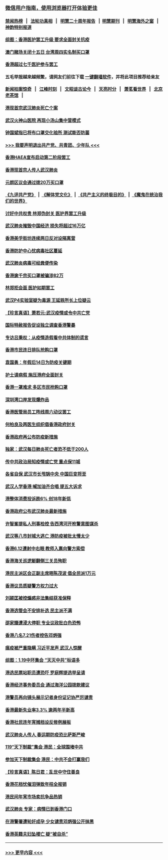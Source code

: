 ### [微信用户指南，使用浏览器打开体验更佳](https://github.com/gfw-breaker/banned-news1/blob/master/indexes/wechat-guide.md?t=0)
#### [禁闻热榜](热点新闻.md?t=0)  &nbsp;&nbsp;|&nbsp;&nbsp; [法轮功真相](https://github.com/gfw-breaker/truth/blob/master/README.md?t=0) &nbsp;&nbsp;|&nbsp;&nbsp; [明慧二十周年报告](https://github.com/gfw-breaker/mh-reports/blob/master/README.md?t=0) &nbsp;&nbsp;|&nbsp;&nbsp;[明慧期刊](https://github.com/gfw-breaker/mh-qikan) &nbsp;&nbsp;|&nbsp;&nbsp; [明慧海外之窗](https://github.com/gfw-breaker/mh-news/blob/master/README.md?t=0) &nbsp;&nbsp;|&nbsp;&nbsp; [神韵特别报道](https://github.com/gfw-breaker/mh-news/blob/master/shenyun.md?t=0)
#### [组图：香港医护罢工升级 要求全面封关抗疫](../pages/nsc415/n11844107.md?t=02060555) 
#### [澳门赌场关闭十五日 台湾周四实名制买口罩](../pages/nsc415/n11845083.md?t=02060555) 
#### [香港超过七千医护参与罢工](../pages/nsc415/n11845051.md?t=02060555) 
#### 五毛举报越来越频繁，请网友们前往下载 [一键翻墙软件](https://github.com/gfw-breaker/ssr-accounts)，并将此项目推荐给亲友
#### [新闻拍案惊奇](https://github.com/gfw-breaker/banned-news1/blob/master/pages/link4.md) &nbsp;&nbsp;|&nbsp;&nbsp; [江峰时刻](https://github.com/gfw-breaker/banned-news1/blob/master/pages/link4.md) &nbsp;&nbsp;|&nbsp;&nbsp; [文昭谈古论今](https://github.com/gfw-breaker/banned-news1/blob/master/pages/link4.md) &nbsp;&nbsp;|&nbsp;&nbsp; [天亮时分](https://github.com/gfw-breaker/banned-news1/blob/master/pages/link4.md) &nbsp;&nbsp;|&nbsp;&nbsp; [萧茗看世界](https://github.com/gfw-breaker/banned-news1/blob/master/pages/link4.md) &nbsp;&nbsp;|&nbsp;&nbsp; [北京老茶馆](https://github.com/gfw-breaker/banned-news1/blob/master/pages/link4.md) &nbsp;&nbsp;|&nbsp;&nbsp; 
#### [港现首宗武汉肺炎死亡个案](../pages/nsc415/n11844998.md?t=02060555) 
#### [武汉火神山医院 再现小汤山集中营模式](../pages/nsc415/n11844763.md?t=02060555) 
#### [钟国斌指已将布口罩交化验所 测试能否防菌](../pages/nsc415/n11842783.md?t=02060555) 
#### [>>> 我要声明退出共产党、共青团、少年队 <<<](https://github.com/begood0513/goodnews/blob/master/quit/letter.md) 
#### [香港HAEA宣布启动第二阶段罢工](../pages/nsc415/n11842723.md?t=02060555) 
#### [香港现首宗人传人武汉肺炎](../pages/nsc415/n11842766.md?t=02060555) 
#### [元朗区议会通过拨20万买口罩](../pages/nsc415/n11842754.md?t=02060555) 
#### [《九评共产党》](https://github.com/begood0513/9ping.md/blob/master/README.md) &nbsp;|&nbsp; [《解体党文化》](../../../../jtdwh.md/blob/master/README.md)  &nbsp;|&nbsp; [《共产主义的终极目的》](../../../../gczydzjmd.md/blob/master/README.md) &nbsp;|&nbsp; [《魔鬼在统治我们的世界》](../../../../mgztzwmdsj.md/blob/master/README.md) 
#### [讨好中共权贵 林郑伪封关 医护界罢工升级](../pages/nsc415/n11842359.md?t=02060555) 
#### [武汉肺炎摧毁中国经济 损失将超过16万亿](../pages/nsc415/n11839723.md?t=02060555) 
#### [香港美孚街坊连续两日反对设隔离营](../pages/nsc415/n11839962.md?t=02060555) 
#### [香港防护中心忧病毒社区蔓延](../pages/nsc415/n11839933.md?t=02060555) 
#### [武汉肺炎病毒可经粪便传染](../pages/nsc415/n11839939.md?t=02060555) 
#### [香港逾千宗买口罩被骗涉82万](../pages/nsc415/n11839914.md?t=02060555) 
#### [林郑拒会面 医护如期罢工](../pages/nsc415/n11839892.md?t=02060555) 
#### [武汉P4实验室疑为毒源 王延轶所长上位疑云](../pages/nsc415/n11835543.md?t=02060555) 
#### [【珍言真语】萧若元:武汉疫情或令中共亡党](../pages/nsc415/n11829394.md?t=02060555) 
#### [国际特赦报告促设独立调查香港警暴](../pages/nsc415/n11833845.md?t=02060555) 
#### [专访吕秉权：从疫情造假看中共体制的谎言](../pages/nsc415/n11833813.md?t=02060555) 
#### [香港市民连日排队抢购口罩](../pages/nsc415/n11833794.md?t=02060555) 
#### [袁国勇：年假后14日为防疫关键期](../pages/nsc415/n11831088.md?t=02060555) 
#### [护士请病假 施压港府全面封关](../pages/nsc415/n11831030.md?t=02060555) 
#### [香港一罩难求 多区市民抢购口罩](../pages/nsc415/n11831002.md?t=02060555) 
#### [深圳湾口岸发现爆炸品](../pages/nsc415/n11828802.md?t=02060555) 
#### [香港医管局员工阵线周六动议罢工](../pages/nsc415/n11828762.md?t=02060555) 
#### [何柏良及两医生组织倡香港政府封关](../pages/nsc415/n11828749.md?t=02060555) 
#### [香港政府再公布防疫新措施](../pages/nsc415/n11828716.md?t=02060555) 
#### [独家：武汉每日肺炎死亡者恐不低于200人](../pages/nsc415/n11828240.md?t=02060555) 
#### [传中共政治局知疫情或亡党 重点保11城](../pages/nsc415/n11828145.md?t=02060555) 
#### [各省自保 武汉市长甩锅中央 中国巨变将至](../pages/nsc415/n11828021.md?t=02060555) 
#### [武汉人学香港 喊加油齐合唱 提五大诉求](../pages/nsc415/n11827046.md?t=02060555) 
#### [港整体消费投诉跌6% 创18年新低](../pages/nsc415/n11817280.md?t=02060555) 
#### [香港政府公布武汉肺炎最新措施](../pages/nsc415/n11817152.md?t=02060555) 
#### [许智峯提私人刑事检控 告西湾河开枪警意图谋杀](../pages/nsc415/n11817132.md?t=02060555) 
#### [武汉等八市封城大逃亡 港防疫被批太慢太少](../pages/nsc415/n11817058.md?t=02060555) 
#### [香港6.12遭射中右眼 教师入禀向警方索偿](../pages/nsc415/n11814678.md?t=02060555) 
#### [香港海关巡逻艇翻侧三关员殉职](../pages/nsc415/n11814604.md?t=02060555) 
#### [港民主派区会正副主席晤陈茂波 倡全民派1万元](../pages/nsc415/n11814582.md?t=02060555) 
#### [香港议员质疑警方权力过大](../pages/nsc415/n11814560.md?t=02060555) 
#### [刘颕匡被控煽惑非法集结获准保释](../pages/nsc415/n11811727.md?t=02060555) 
#### [香港选管会不安排补选 民主派不满](../pages/nsc415/n11811691.md?t=02060555) 
#### [邵家臻遭浸大停职 专业议政批白色恐怖](../pages/nsc415/n11811670.md?t=02060555) 
#### [香港八名7.21伤者控告邓炳强](../pages/nsc415/n11811623.md?t=02060555) 
#### [瘟疫被严重隐瞒 习近平发声 武汉人惊醒](../pages/nsc415/n11811186.md?t=02060555) 
#### [组图：1.19中环集会 “天灭中共”标语多](../pages/nsc415/n11809514.md?t=02060555) 
#### [港选民票站职员遭恐吓 罗庭辉提选举呈请](../pages/nsc415/n11808914.md?t=02060555) 
#### [香港经济事务委员会 通过海洋公园拨款建议](../pages/nsc415/n11808906.md?t=02060555) 
#### [港警员再向镜头展示记者身份证记协严厉谴责](../pages/nsc415/n11808888.md?t=02060555) 
#### [香港最新失业率3.3% 逾两年半新高](../pages/nsc415/n11808887.md?t=02060555) 
#### [香港社民连年宵摊档设反修例展板](../pages/nsc415/n11808857.md?t=02060555) 
#### [武汉肺炎人传人 春运期防疫恐比萨斯严峻](../pages/nsc415/n11808739.md?t=02060555) 
#### [119“天下制裁”集会 港民：全球围堵中共](../pages/nsc415/n11806318.md?t=02060555) 
#### [参加天下制裁集会 港民：中共不会打赢我们](../pages/nsc415/n11806596.md?t=02060555) 
#### [【珍言真语】陈日君：乱世中守住善良](../pages/nsc415/n11806247.md?t=02060555) 
#### [香港花档忧催泪弹致年桔全报销](../pages/nsc415/n11806130.md?t=02060555) 
#### [港民间年宵市场卖抗争品热销](../pages/nsc415/n11806073.md?t=02060555) 
#### [武汉肺炎 专家：病情已到香港门口](../pages/nsc415/n11806020.md?t=02060555) 
#### [在港警署遭轮奸成孕 少女谴责邓炳强公开抹黑](../pages/nsc415/n11805981.md?t=02060555) 
#### [香港英籍夫妇坠楼亡 疑“被自杀”](../pages/nsc415/n11805937.md?t=02060555) 

----
#### [ >>> 更早内容 <<< ](../indexes/nsc415-earlier.md)
